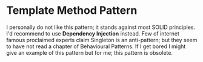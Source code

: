 # Template Method Pattern
I personally do not like this pattern; it stands against most SOLID principles. I'd 
recommend to use **Dependency Injection** instead. Few of internet famous proclaimed 
experts claim Singleton is an anti-pattern; but they seem to have not read a chapter of 
Behavioural Patterns. If I get bored I might give an example of this pattern but for me; 
this pattern is obsolete.
